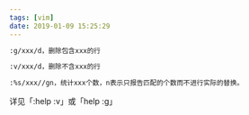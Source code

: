 ```yaml
---
tags: [vim]
date: 2019-01-09 15:25:29
---
```


```txt
:g/xxx/d，删除包含xxx的行

:v/xxx/d，删除不含xxx的行

:%s/xxx//gn，统计xxx个数，n表示只报告匹配的个数而不进行实际的替换。

```

详见「:help :v」或「help :g」
